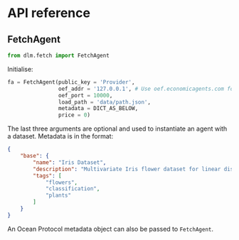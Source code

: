 # API reference

## FetchAgent

```python
from dlm.fetch import FetchAgent
```

Initialise:
```python
fa = FetchAgent(public_key = 'Provider',
                oef_addr = '127.0.0.1', # Use oef.economicagents.com for testnet
                oef_port = 10000,
                load_path = 'data/path.json',
                metadata = DICT_AS_BELOW,
                price = 0)
```
The last three arguments are optional and used to instantiate an agent with a dataset.
Metadata is in the format:
```JSON
{
    "base": {
        "name": "Iris Dataset",
        "description": "Multivariate Iris flower dataset for linear discriminant analysis.",
        "tags": [
            "flowers",
            "classification",
            "plants"
        ]
    }
}
```
An Ocean Protocol metadata object can also be passed to `FetchAgent`.

